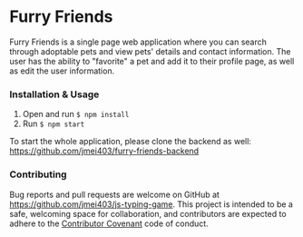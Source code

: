 # Furry Friends

Furry Friends is a single page web application where you can search through adoptable pets and view pets' details and contact information. The user has the ability to "favorite" a pet and add it to their profile page, as well as edit the user information.

### Installation & Usage

1. Open and run `$ npm install`
2. Run `$ npm start`

To start the whole application, please clone the backend as well: https://github.com/jmei403/furry-friends-backend

### Contributing

Bug reports and pull requests are welcome on GitHub at https://github.com/jmei403/js-typing-game. This project is intended to be a safe, welcoming space for collaboration, and contributors are expected to adhere to the [Contributor Covenant](http://contributor-covenant.org) code of conduct.
